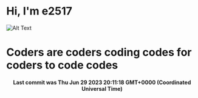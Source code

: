 # Hi, I'm e2517

![Alt Text](https://github.com/E2517/e2517/blob/master/images/background.gif)

# Coders are coders coding codes for coders to code codes

<h4 align="center">Last commit was Thu Jun 29 2023 20:11:18 GMT+0000 (Coordinated Universal Time)</h4>
